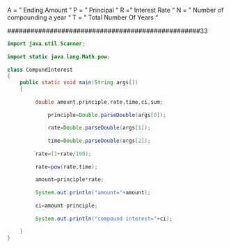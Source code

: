 A = ” Ending Amount “
P = ” Principal “
R =” Interest Rate “
N = ” Number of compounding a year “
T = ” Total Number Of Years “

##################################################33
```java
import java.util.Scanner;
 
import static java.lang.Math.pow;
 
class CompundInterest
{
	public static void main(String args[])
	{
 
	     double amount,principle,rate,time,ci,sum;
                
             principle=Double.parseDouble(args[0]);
                 
             rate=Double.parseDouble(args[1]);
                  
             time=Double.parseDouble(args[2]);	
			
	     rate=(1+rate/100);
	
	     rate=pow(rate,time);
 
	     amount=principle*rate;
 
	     System.out.println("amount="+amount);
 
	     ci=amount-principle;
 
	     System.out.println("compound interest="+ci);
 
	}
}
```
